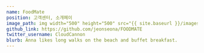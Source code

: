 ```yaml
---
name: FoodMate
position: 고객센터, 소개페이
image_path: img width="500" height="500" src="{{ site.baseurl }}/images/KampingMate/KampingMate_main.webp" alt="Screenshot"
github_link: https://github.com/jeonseona/FOODMATE
twitter_username: CloudCannon
blurb: Anna likes long walks on the beach and buffet breakfast.
---
```

